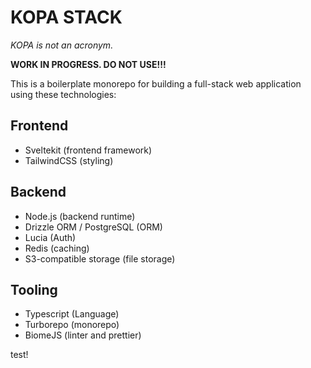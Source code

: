 # KOPA STACK

_KOPA is not an acronym._

**WORK IN PROGRESS. DO NOT USE!!!**

This is a boilerplate monorepo for building a full-stack web application using these technologies:

## Frontend

- Sveltekit (frontend framework)
- TailwindCSS (styling)

## Backend

- Node.js (backend runtime)
- Drizzle ORM / PostgreSQL (ORM)
- Lucia (Auth)
- Redis (caching)
- S3-compatible storage (file storage)

## Tooling

- Typescript (Language)
- Turborepo (monorepo)
- BiomeJS (linter and prettier)

test!
